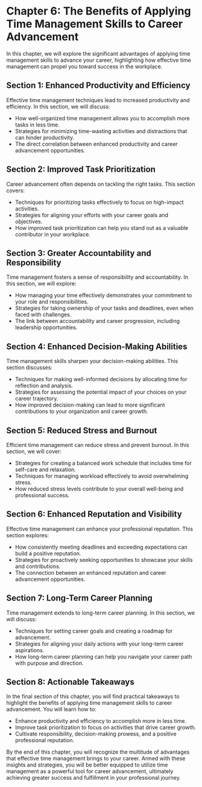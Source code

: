 Chapter 6: The Benefits of Applying Time Management Skills to Career Advancement
================================================================================

In this chapter, we will explore the significant advantages of applying time management skills to advance your career, highlighting how effective time management can propel you toward success in the workplace.

Section 1: Enhanced Productivity and Efficiency
-----------------------------------------------

Effective time management techniques lead to increased productivity and efficiency. In this section, we will discuss:

* How well-organized time management allows you to accomplish more tasks in less time.
* Strategies for minimizing time-wasting activities and distractions that can hinder productivity.
* The direct correlation between enhanced productivity and career advancement opportunities.

Section 2: Improved Task Prioritization
---------------------------------------

Career advancement often depends on tackling the right tasks. This section covers:

* Techniques for prioritizing tasks effectively to focus on high-impact activities.
* Strategies for aligning your efforts with your career goals and objectives.
* How improved task prioritization can help you stand out as a valuable contributor in your workplace.

Section 3: Greater Accountability and Responsibility
----------------------------------------------------

Time management fosters a sense of responsibility and accountability. In this section, we will explore:

* How managing your time effectively demonstrates your commitment to your role and responsibilities.
* Strategies for taking ownership of your tasks and deadlines, even when faced with challenges.
* The link between accountability and career progression, including leadership opportunities.

Section 4: Enhanced Decision-Making Abilities
---------------------------------------------

Time management skills sharpen your decision-making abilities. This section discusses:

* Techniques for making well-informed decisions by allocating time for reflection and analysis.
* Strategies for assessing the potential impact of your choices on your career trajectory.
* How improved decision-making can lead to more significant contributions to your organization and career growth.

Section 5: Reduced Stress and Burnout
-------------------------------------

Efficient time management can reduce stress and prevent burnout. In this section, we will cover:

* Strategies for creating a balanced work schedule that includes time for self-care and relaxation.
* Techniques for managing workload effectively to avoid overwhelming stress.
* How reduced stress levels contribute to your overall well-being and professional success.

Section 6: Enhanced Reputation and Visibility
---------------------------------------------

Effective time management can enhance your professional reputation. This section explores:

* How consistently meeting deadlines and exceeding expectations can build a positive reputation.
* Strategies for proactively seeking opportunities to showcase your skills and contributions.
* The connection between an enhanced reputation and career advancement opportunities.

Section 7: Long-Term Career Planning
------------------------------------

Time management extends to long-term career planning. In this section, we will discuss:

* Techniques for setting career goals and creating a roadmap for advancement.
* Strategies for aligning your daily actions with your long-term career aspirations.
* How long-term career planning can help you navigate your career path with purpose and direction.

Section 8: Actionable Takeaways
-------------------------------

In the final section of this chapter, you will find practical takeaways to highlight the benefits of applying time management skills to career advancement. You will learn how to:

* Enhance productivity and efficiency to accomplish more in less time.
* Improve task prioritization to focus on activities that drive career growth.
* Cultivate responsibility, decision-making prowess, and a positive professional reputation.

By the end of this chapter, you will recognize the multitude of advantages that effective time management brings to your career. Armed with these insights and strategies, you will be better equipped to utilize time management as a powerful tool for career advancement, ultimately achieving greater success and fulfillment in your professional journey.
